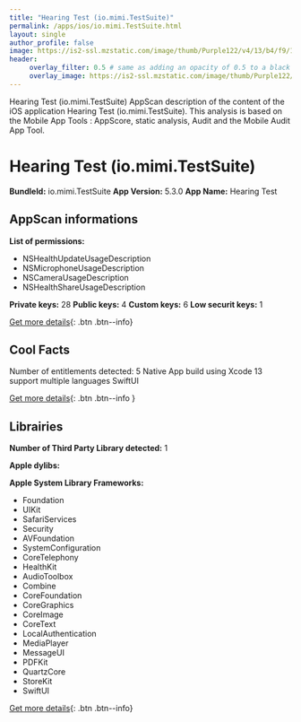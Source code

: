 ```yaml
---
title: "Hearing Test (io.mimi.TestSuite)"
permalink: /apps/ios/io.mimi.TestSuite.html
layout: single
author_profile: false
image: https://is2-ssl.mzstatic.com/image/thumb/Purple122/v4/13/b4/f9/13b4f92d-4e3f-026e-361f-3802ac569b85/AppIcon-0-1x_U007emarketing-0-10-0-85-220.png/512x512bb.jpg
header: 
     overlay_filter: 0.5 # same as adding an opacity of 0.5 to a black background
     overlay_image: https://is2-ssl.mzstatic.com/image/thumb/Purple122/v4/13/b4/f9/13b4f92d-4e3f-026e-361f-3802ac569b85/AppIcon-0-1x_U007emarketing-0-10-0-85-220.png/512x512bb.jpg
---
```

Hearing Test (io.mimi.TestSuite) AppScan description of the content of the iOS application Hearing Test (io.mimi.TestSuite). This analysis is based on the Mobile App Tools : AppScore, static analysis, Audit and the Mobile Audit App Tool.

# Hearing Test (io.mimi.TestSuite)

**BundleId:** io.mimi.TestSuite
**App Version:** 5.3.0
**App Name:** Hearing Test


## AppScan informations 

**List of permissions:** 
- NSHealthUpdateUsageDescription
- NSMicrophoneUsageDescription
- NSCameraUsageDescription
- NSHealthShareUsageDescription
  
  
**Private keys:** 28
**Public keys:** 4
**Custom keys:** 6
**Low securit keys:** 1
  
[Get more details](/pricing.html){: .btn .btn--info}

## Cool Facts

Number of entitlements detected: 5
Native App
build using Xcode 13
support multiple languages
SwiftUI
  
[Get more details](/pricing.html){: .btn .btn--info }

## Librairies 
**Number of Third Party Library detected:** 1


**Apple dylibs:**


**Apple System Library Frameworks:**
- Foundation
- UIKit
- SafariServices
- Security
- AVFoundation
- SystemConfiguration
- CoreTelephony
- HealthKit
- AudioToolbox
- Combine
- CoreFoundation
- CoreGraphics
- CoreImage
- CoreText
- LocalAuthentication
- MediaPlayer
- MessageUI
- PDFKit
- QuartzCore
- StoreKit
- SwiftUI


  
[Get more details](/pricing.html){: .btn .btn--info}

